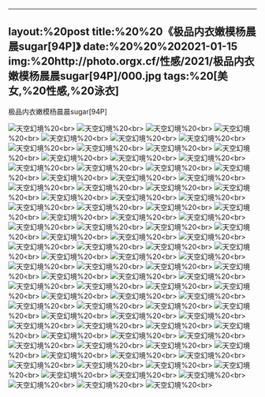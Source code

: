 ﻿---
layout:%20post
title:%20%20《极品内衣嫩模杨晨晨sugar[94P]》
date:%20%20%202021-01-15
img:%20http://photo.orgx.cf/性感/2021/极品内衣嫩模杨晨晨sugar[94P]/000.jpg
tags:%20[美女,%20性感,%20泳衣]
---

极品内衣嫩模杨晨晨sugar[94P]



![天空幻境](http://photo.orgx.cf/性感/2021/极品内衣嫩模杨晨晨sugar[94P]/001.jpg%20''天空幻境'')%20<br>
![天空幻境](http://photo.orgx.cf/性感/2021/极品内衣嫩模杨晨晨sugar[94P]/002.jpg%20''天空幻境'')%20<br>
![天空幻境](http://photo.orgx.cf/性感/2021/极品内衣嫩模杨晨晨sugar[94P]/003.jpg%20''天空幻境'')%20<br>
![天空幻境](http://photo.orgx.cf/性感/2021/极品内衣嫩模杨晨晨sugar[94P]/004.jpg%20''天空幻境'')%20<br>
![天空幻境](http://photo.orgx.cf/性感/2021/极品内衣嫩模杨晨晨sugar[94P]/005.jpg%20''天空幻境'')%20<br>
![天空幻境](http://photo.orgx.cf/性感/2021/极品内衣嫩模杨晨晨sugar[94P]/006.jpg%20''天空幻境'')%20<br>
![天空幻境](http://photo.orgx.cf/性感/2021/极品内衣嫩模杨晨晨sugar[94P]/007.jpg%20''天空幻境'')%20<br>
![天空幻境](http://photo.orgx.cf/性感/2021/极品内衣嫩模杨晨晨sugar[94P]/008.jpg%20''天空幻境'')%20<br>
![天空幻境](http://photo.orgx.cf/性感/2021/极品内衣嫩模杨晨晨sugar[94P]/009.jpg%20''天空幻境'')%20<br>
![天空幻境](http://photo.orgx.cf/性感/2021/极品内衣嫩模杨晨晨sugar[94P]/010.jpg%20''天空幻境'')%20<br>
![天空幻境](http://photo.orgx.cf/性感/2021/极品内衣嫩模杨晨晨sugar[94P]/011.jpg%20''天空幻境'')%20<br>
![天空幻境](http://photo.orgx.cf/性感/2021/极品内衣嫩模杨晨晨sugar[94P]/012.jpg%20''天空幻境'')%20<br>
![天空幻境](http://photo.orgx.cf/性感/2021/极品内衣嫩模杨晨晨sugar[94P]/013.jpg%20''天空幻境'')%20<br>
![天空幻境](http://photo.orgx.cf/性感/2021/极品内衣嫩模杨晨晨sugar[94P]/014.jpg%20''天空幻境'')%20<br>
![天空幻境](http://photo.orgx.cf/性感/2021/极品内衣嫩模杨晨晨sugar[94P]/015.jpg%20''天空幻境'')%20<br>
![天空幻境](http://photo.orgx.cf/性感/2021/极品内衣嫩模杨晨晨sugar[94P]/016.jpg%20''天空幻境'')%20<br>
![天空幻境](http://photo.orgx.cf/性感/2021/极品内衣嫩模杨晨晨sugar[94P]/017.jpg%20''天空幻境'')%20<br>
![天空幻境](http://photo.orgx.cf/性感/2021/极品内衣嫩模杨晨晨sugar[94P]/018.jpg%20''天空幻境'')%20<br>
![天空幻境](http://photo.orgx.cf/性感/2021/极品内衣嫩模杨晨晨sugar[94P]/019.jpg%20''天空幻境'')%20<br>
![天空幻境](http://photo.orgx.cf/性感/2021/极品内衣嫩模杨晨晨sugar[94P]/020.jpg%20''天空幻境'')%20<br>
![天空幻境](http://photo.orgx.cf/性感/2021/极品内衣嫩模杨晨晨sugar[94P]/021.jpg%20''天空幻境'')%20<br>
![天空幻境](http://photo.orgx.cf/性感/2021/极品内衣嫩模杨晨晨sugar[94P]/022.jpg%20''天空幻境'')%20<br>
![天空幻境](http://photo.orgx.cf/性感/2021/极品内衣嫩模杨晨晨sugar[94P]/023.jpg%20''天空幻境'')%20<br>
![天空幻境](http://photo.orgx.cf/性感/2021/极品内衣嫩模杨晨晨sugar[94P]/024.jpg%20''天空幻境'')%20<br>
![天空幻境](http://photo.orgx.cf/性感/2021/极品内衣嫩模杨晨晨sugar[94P]/025.jpg%20''天空幻境'')%20<br>
![天空幻境](http://photo.orgx.cf/性感/2021/极品内衣嫩模杨晨晨sugar[94P]/026.jpg%20''天空幻境'')%20<br>
![天空幻境](http://photo.orgx.cf/性感/2021/极品内衣嫩模杨晨晨sugar[94P]/027.jpg%20''天空幻境'')%20<br>
![天空幻境](http://photo.orgx.cf/性感/2021/极品内衣嫩模杨晨晨sugar[94P]/028.jpg%20''天空幻境'')%20<br>
![天空幻境](http://photo.orgx.cf/性感/2021/极品内衣嫩模杨晨晨sugar[94P]/029.jpg%20''天空幻境'')%20<br>
![天空幻境](http://photo.orgx.cf/性感/2021/极品内衣嫩模杨晨晨sugar[94P]/030.jpg%20''天空幻境'')%20<br>
![天空幻境](http://photo.orgx.cf/性感/2021/极品内衣嫩模杨晨晨sugar[94P]/031.jpg%20''天空幻境'')%20<br>
![天空幻境](http://photo.orgx.cf/性感/2021/极品内衣嫩模杨晨晨sugar[94P]/032.jpg%20''天空幻境'')%20<br>
![天空幻境](http://photo.orgx.cf/性感/2021/极品内衣嫩模杨晨晨sugar[94P]/033.jpg%20''天空幻境'')%20<br>
![天空幻境](http://photo.orgx.cf/性感/2021/极品内衣嫩模杨晨晨sugar[94P]/034.jpg%20''天空幻境'')%20<br>
![天空幻境](http://photo.orgx.cf/性感/2021/极品内衣嫩模杨晨晨sugar[94P]/035.jpg%20''天空幻境'')%20<br>
![天空幻境](http://photo.orgx.cf/性感/2021/极品内衣嫩模杨晨晨sugar[94P]/036.jpg%20''天空幻境'')%20<br>
![天空幻境](http://photo.orgx.cf/性感/2021/极品内衣嫩模杨晨晨sugar[94P]/037.jpg%20''天空幻境'')%20<br>
![天空幻境](http://photo.orgx.cf/性感/2021/极品内衣嫩模杨晨晨sugar[94P]/038.jpg%20''天空幻境'')%20<br>
![天空幻境](http://photo.orgx.cf/性感/2021/极品内衣嫩模杨晨晨sugar[94P]/039.jpg%20''天空幻境'')%20<br>
![天空幻境](http://photo.orgx.cf/性感/2021/极品内衣嫩模杨晨晨sugar[94P]/040.jpg%20''天空幻境'')%20<br>
![天空幻境](http://photo.orgx.cf/性感/2021/极品内衣嫩模杨晨晨sugar[94P]/041.jpg%20''天空幻境'')%20<br>
![天空幻境](http://photo.orgx.cf/性感/2021/极品内衣嫩模杨晨晨sugar[94P]/042.jpg%20''天空幻境'')%20<br>
![天空幻境](http://photo.orgx.cf/性感/2021/极品内衣嫩模杨晨晨sugar[94P]/043.jpg%20''天空幻境'')%20<br>
![天空幻境](http://photo.orgx.cf/性感/2021/极品内衣嫩模杨晨晨sugar[94P]/044.jpg%20''天空幻境'')%20<br>
![天空幻境](http://photo.orgx.cf/性感/2021/极品内衣嫩模杨晨晨sugar[94P]/045.jpg%20''天空幻境'')%20<br>
![天空幻境](http://photo.orgx.cf/性感/2021/极品内衣嫩模杨晨晨sugar[94P]/046.jpg%20''天空幻境'')%20<br>
![天空幻境](http://photo.orgx.cf/性感/2021/极品内衣嫩模杨晨晨sugar[94P]/047.jpg%20''天空幻境'')%20<br>
![天空幻境](http://photo.orgx.cf/性感/2021/极品内衣嫩模杨晨晨sugar[94P]/048.jpg%20''天空幻境'')%20<br>
![天空幻境](http://photo.orgx.cf/性感/2021/极品内衣嫩模杨晨晨sugar[94P]/049.jpg%20''天空幻境'')%20<br>
![天空幻境](http://photo.orgx.cf/性感/2021/极品内衣嫩模杨晨晨sugar[94P]/050.jpg%20''天空幻境'')%20<br>
![天空幻境](http://photo.orgx.cf/性感/2021/极品内衣嫩模杨晨晨sugar[94P]/051.jpg%20''天空幻境'')%20<br>
![天空幻境](http://photo.orgx.cf/性感/2021/极品内衣嫩模杨晨晨sugar[94P]/052.jpg%20''天空幻境'')%20<br>
![天空幻境](http://photo.orgx.cf/性感/2021/极品内衣嫩模杨晨晨sugar[94P]/053.jpg%20''天空幻境'')%20<br>
![天空幻境](http://photo.orgx.cf/性感/2021/极品内衣嫩模杨晨晨sugar[94P]/054.jpg%20''天空幻境'')%20<br>
![天空幻境](http://photo.orgx.cf/性感/2021/极品内衣嫩模杨晨晨sugar[94P]/055.jpg%20''天空幻境'')%20<br>
![天空幻境](http://photo.orgx.cf/性感/2021/极品内衣嫩模杨晨晨sugar[94P]/056.jpg%20''天空幻境'')%20<br>
![天空幻境](http://photo.orgx.cf/性感/2021/极品内衣嫩模杨晨晨sugar[94P]/057.jpg%20''天空幻境'')%20<br>
![天空幻境](http://photo.orgx.cf/性感/2021/极品内衣嫩模杨晨晨sugar[94P]/058.jpg%20''天空幻境'')%20<br>
![天空幻境](http://photo.orgx.cf/性感/2021/极品内衣嫩模杨晨晨sugar[94P]/059.jpg%20''天空幻境'')%20<br>
![天空幻境](http://photo.orgx.cf/性感/2021/极品内衣嫩模杨晨晨sugar[94P]/060.jpg%20''天空幻境'')%20<br>
![天空幻境](http://photo.orgx.cf/性感/2021/极品内衣嫩模杨晨晨sugar[94P]/061.jpg%20''天空幻境'')%20<br>
![天空幻境](http://photo.orgx.cf/性感/2021/极品内衣嫩模杨晨晨sugar[94P]/062.jpg%20''天空幻境'')%20<br>
![天空幻境](http://photo.orgx.cf/性感/2021/极品内衣嫩模杨晨晨sugar[94P]/063.jpg%20''天空幻境'')%20<br>
![天空幻境](http://photo.orgx.cf/性感/2021/极品内衣嫩模杨晨晨sugar[94P]/064.jpg%20''天空幻境'')%20<br>
![天空幻境](http://photo.orgx.cf/性感/2021/极品内衣嫩模杨晨晨sugar[94P]/065.jpg%20''天空幻境'')%20<br>
![天空幻境](http://photo.orgx.cf/性感/2021/极品内衣嫩模杨晨晨sugar[94P]/066.jpg%20''天空幻境'')%20<br>
![天空幻境](http://photo.orgx.cf/性感/2021/极品内衣嫩模杨晨晨sugar[94P]/067.jpg%20''天空幻境'')%20<br>
![天空幻境](http://photo.orgx.cf/性感/2021/极品内衣嫩模杨晨晨sugar[94P]/068.jpg%20''天空幻境'')%20<br>
![天空幻境](http://photo.orgx.cf/性感/2021/极品内衣嫩模杨晨晨sugar[94P]/069.jpg%20''天空幻境'')%20<br>
![天空幻境](http://photo.orgx.cf/性感/2021/极品内衣嫩模杨晨晨sugar[94P]/070.jpg%20''天空幻境'')%20<br>
![天空幻境](http://photo.orgx.cf/性感/2021/极品内衣嫩模杨晨晨sugar[94P]/071.jpg%20''天空幻境'')%20<br>
![天空幻境](http://photo.orgx.cf/性感/2021/极品内衣嫩模杨晨晨sugar[94P]/072.jpg%20''天空幻境'')%20<br>
![天空幻境](http://photo.orgx.cf/性感/2021/极品内衣嫩模杨晨晨sugar[94P]/073.jpg%20''天空幻境'')%20<br>
![天空幻境](http://photo.orgx.cf/性感/2021/极品内衣嫩模杨晨晨sugar[94P]/074.jpg%20''天空幻境'')%20<br>
![天空幻境](http://photo.orgx.cf/性感/2021/极品内衣嫩模杨晨晨sugar[94P]/075.jpg%20''天空幻境'')%20<br>
![天空幻境](http://photo.orgx.cf/性感/2021/极品内衣嫩模杨晨晨sugar[94P]/076.jpg%20''天空幻境'')%20<br>
![天空幻境](http://photo.orgx.cf/性感/2021/极品内衣嫩模杨晨晨sugar[94P]/077.jpg%20''天空幻境'')%20<br>
![天空幻境](http://photo.orgx.cf/性感/2021/极品内衣嫩模杨晨晨sugar[94P]/078.jpg%20''天空幻境'')%20<br>
![天空幻境](http://photo.orgx.cf/性感/2021/极品内衣嫩模杨晨晨sugar[94P]/079.jpg%20''天空幻境'')%20<br>
![天空幻境](http://photo.orgx.cf/性感/2021/极品内衣嫩模杨晨晨sugar[94P]/080.jpg%20''天空幻境'')%20<br>
![天空幻境](http://photo.orgx.cf/性感/2021/极品内衣嫩模杨晨晨sugar[94P]/081.jpg%20''天空幻境'')%20<br>
![天空幻境](http://photo.orgx.cf/性感/2021/极品内衣嫩模杨晨晨sugar[94P]/082.jpg%20''天空幻境'')%20<br>
![天空幻境](http://photo.orgx.cf/性感/2021/极品内衣嫩模杨晨晨sugar[94P]/083.jpg%20''天空幻境'')%20<br>
![天空幻境](http://photo.orgx.cf/性感/2021/极品内衣嫩模杨晨晨sugar[94P]/084.jpg%20''天空幻境'')%20<br>
![天空幻境](http://photo.orgx.cf/性感/2021/极品内衣嫩模杨晨晨sugar[94P]/085.jpg%20''天空幻境'')%20<br>
![天空幻境](http://photo.orgx.cf/性感/2021/极品内衣嫩模杨晨晨sugar[94P]/086.jpg%20''天空幻境'')%20<br>
![天空幻境](http://photo.orgx.cf/性感/2021/极品内衣嫩模杨晨晨sugar[94P]/087.jpg%20''天空幻境'')%20<br>
![天空幻境](http://photo.orgx.cf/性感/2021/极品内衣嫩模杨晨晨sugar[94P]/088.jpg%20''天空幻境'')%20<br>
![天空幻境](http://photo.orgx.cf/性感/2021/极品内衣嫩模杨晨晨sugar[94P]/089.jpg%20''天空幻境'')%20<br>
![天空幻境](http://photo.orgx.cf/性感/2021/极品内衣嫩模杨晨晨sugar[94P]/090.jpg%20''天空幻境'')%20<br>
![天空幻境](http://photo.orgx.cf/性感/2021/极品内衣嫩模杨晨晨sugar[94P]/091.jpg%20''天空幻境'')%20<br>
![天空幻境](http://photo.orgx.cf/性感/2021/极品内衣嫩模杨晨晨sugar[94P]/092.jpg%20''天空幻境'')%20<br>
![天空幻境](http://photo.orgx.cf/性感/2021/极品内衣嫩模杨晨晨sugar[94P]/093.jpg%20''天空幻境'')%20<br>
![天空幻境](http://photo.orgx.cf/性感/2021/极品内衣嫩模杨晨晨sugar[94P]/094.jpg%20''天空幻境'')%20<br>